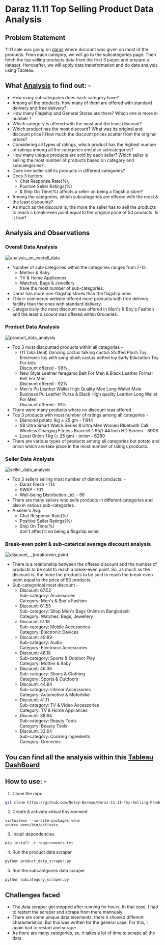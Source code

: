 # Daraz 11.11 Top Selling Product Data Analysis #
## Problem Statement
11.11 sale was going on [daraz](https://www.daraz.com.bd/) where discount was given on most of the products. From each category, we will go to the subcategories page. 
Then fetch the top selling products data from the first 3 pages and prepare a dataset. Henceafter, we will apply data transformation and do data analysis using Tableau. 

## What [Analysis](https://public.tableau.com/app/profile/neloy.barman/viz/Daraz11_11TopSellingProductDataAnalysis/analysis_on_overall_data) to find out: - ##
* How many subcategories does each category have? 
* Among all the products, how many of them are offered with standard delivery and free delivery? 
* How many Flagship and General Stores are there? Which one is more in number ?
* Which category is offered with the most and the least discount?  
* Which product has the most discount? What was its original and discount price? How much the discount prices scatter from the original prices?
* Considering all types of ratings, which product has the highest number of ratings among all the categories and also subcategories? 
* How many unique products are sold by each seller? Which seller is selling the most number of products based on category and subcategories?
* Does one seller sell its products in different categories? 
* Does 3 factors: 
  * Chat Response Rate(%), 
  * Positive Seller Ratings(%) 
  * & Ship On Time(%)
    affects a seller on being a flagship store?
* Among the categories, which subcategories are offered with the most & the least discounts?
* As much as the discount is, the more the seller has to sell the products to reach a break-even point equal to the original price of 50 products. Is it true?
## Analysis and Observations
### Overall Data Analysis
![analysis_on_overall_data](https://github.com/Neloy-Barman/Daraz-11.11-Top-Selling-Product-Data-Analysis/assets/110896263/27b7df19-4322-4787-90a8-c4eceab536bb)
* Number of sub-categories within the categories ranges from 7-12.
   * Mother & Baby
   * TV & Home Appliances
   * Watches, Bags & Jewellery<br/>
    have the most number of sub-categories.
* Daraz has more non-flagship stores than the flagship ones.
* This e-commerce website offered more products with free delivery facility than the ones with standard delivery.
* Categorically the most discount was offered in Men's & Boy's Fashion and the least discount was offered within Groceries.
### Product Data Analysis
![product_data_analysis](https://github.com/Neloy-Barman/Daraz-11.11-Top-Selling-Product-Data-Analysis/assets/110896263/c59eeca2-c1fb-42ed-8a8a-4c05249113b0)
* Top 3 most discounted products within all categories -
  * (11 Taka Deal) Dancing cactus talking cactus Stuffed Plush Toy Electronic toy with song plush cactus potted toy Early Education Toy For kids<br/>
    Discount offered - 98%
  * New Style Leather feragamo Belt For Men & Black Leather Formal Belt For Men<br/>
    Discount offered - 92%
  * Men's Pu Leather Wallet High Quality Men Long Wallet Male Business Pu Leather Purse & Black High quality Leather Long Wallet For Men<br/>
    Discount offered - 91%
* There were many products where no discount was offered.
* Top 3 products with most number of ratings among all categories -
  * Diamond potato 1kg ± 25 gm - 11914
  * S8 Ultra Smart Watch Series 8 Ultra Men Women Bluetooth Call Wireless Charging Fitness Bracelet 1.95/1.44 Inch HD Screen - 8908
  * Local Onion 1 kg (± 25 gm) - onion - 6280
* There are various types of products among all categories but potato and onion which are take place in the most number of ratings products.
### Seller Data Analysis
![seller_data_analysis](https://github.com/Neloy-Barman/Daraz-11.11-Top-Selling-Product-Data-Analysis/assets/110896263/ee988217-986c-443e-b725-fe29c9ca3b99)
* Top 3 sellers selling most number of distinct products: -
  * Daraz Fresh - 114
  * SWAP - 101
  * Well-being Distribution Ltd. - 66  
* There are many sellers who sells products in different categories and also in various sub-categories.
* A seller's Avg.
  * Chat Response Rate(%)
  * Positive Seller Ratings(%)
  * Ship On Time(%) <br/>
    don't affect it on being a flagship seller.
### Break-even point & sub-caterical average discount analysis 
![discount_ _break-even_point](https://github.com/Neloy-Barman/Daraz-11.11-Top-Selling-Product-Data-Analysis/assets/110896263/ca47c76c-5d37-44f0-83e3-2b2833887b3d)
* There is a relationship between the offered discount and the number of products to be sold to reach a break-even point. So, as much as the discount is, the more the products to be sold to reach the break-even point equal to the price of 50 products.<br/>
* Sub-categorical most discount -<br/>
  * Discount: 67.52<br/>
    Sub-category:  Accessories  <br/>
    Category: Men's & Boy's Fashion<br/>
  * Discount: 61.55<br/>
    Sub-category:  Shop Men's Bags Online in Bangladesh  <br/>
    Category: Watches, Bags, Jewellery<br/>
  * Discount: 51.18<br/>
    Sub-category:  Mobile Accessories <br/>
    Category: Electronic Devices <br/>
  * Discount: 49.89<br/>
    Sub-category:  Audio <br/>
    Category: Electronic Accessories<br/>
  * Discount: 46.18<br/>
    Sub-category: Sports & Outdoor Play <br/>
    Category: Mother & Baby<br/>
  * Discount: 46.36<br/>
    Sub-category: Shoes & Clothing <br/>
    Category: Sports & Outdoors<br/>
  * Discount: 44.84<br/>
    Sub-category: Interior Accessories<br/>
    Category: Automotive & Motorbike<br/>
  * Discount: 41.11<br/>
    Sub-category: TV & Video Accessories<br/>
    Category: TV & Home Appliances<br/>
  * Discount: 38.64<br/>
    Sub-category: Beauty Tools<br/>
    Category: Beauty Tools<br/>
  * Discount: 33.64<br/>
    Sub-category: Cooking Ingredents<br/>
    Category: Groceries<br/>
## You can find all the analysis within this [Tableau DashBoard](https://public.tableau.com/app/profile/neloy.barman/viz/Daraz11_11TopSellingProductDataAnalysis/analysis_on_overall_data)
## How to use: - 
1. Clone the repo
```bash
git clone https://github.com/Neloy-Barman/Daraz-11.11-Top-Selling-Product-Data-Analysis.git
```
2. Create & activate virtual Environment
```
virtualenv --no-site-packages venv
source venv/bin/activate
``` 
3. Install dependencies
```
pip install -r requirements.txt
```
4. Run the product data scraper
```bash
python product_data_scraper.py
```
5. Run the subcategories data scraper
```bash
python subcategory_scraper.py
```

## Challenges faced
* The data scraper got stopped after running for hours. In that case, I had to restart the scraper and scrape from there mannualy.
* There are some unique data eleements, there it showed different characteristics. But this was written for the general case. For this, I again had to restart and scrape.
* As there are many categories, so, it takes a lot of time to scrape all the data.            
